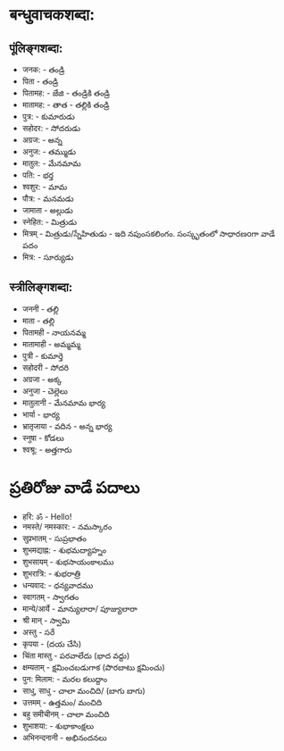 # बन्धुवाचकशब्दा:
## पूंलिङ्गशब्दा: 
* जनक: - తండ్రి 
* पिता - తండ్రి 
* पितामह: -  జేజి - తండ్రికి తండ్రి 
* मातामह: - తాత - తల్లికి తండ్రి 
* पुत्र: - కుమారుడు 
* सहोदर: - సోదరుడు 
* अग्रज: - అన్న 
* अनुज: - తమ్ముడు 
* मातुल: - మేనమామ 
* पति: - భర్త
* श्वशुर: - మామ 
* पौत्र: - మనమడు
* जामाता - అల్లుడు
* स्नेहित: - మిత్రుడు 
* मित्रम् - మిత్రుడు/స్నేహితుడు - ఇది నపుంసకలింగం. సంస్కృతంలో  సాధారణoగా వాడే పదం 
* मित्र: - సూర్యుడు

## स्त्रीलिङ्गशब्दा: 
* जननी - తల్లి 
* माता - తల్లి 
* पितामही - నాయనమ్మ 
* मातामाही - అమ్మమ్మ 
* पुत्री - కుమార్తె 
* सहोदरी - సోదరి 
* अग्रजा - అక్క 
* अनुजा - చెల్లెలు 
* मातुलानी - మేనమామ భార్య 
* भार्या - భార్య 
* भ्रातृजाया - వదిన  - అన్న భార్య 
* स्नुषा - కోడలు 
* श्वश्रू: - అత్తగారు 

# ప్రతిరోజు వాడే పదాలు 

* हरि: ॐ - Hello!
* नमस्ते/ नमस्कार: - నమస్కారం 
* सुप्रभातम् - సుప్రభాతం 
* शुभमद्याह्न: - శుభమద్యాహ్నం 
* शुभसायम्  - శుభసాయంకాలము 
* शुभरात्रि: - శుభరాత్రి 
* धन्यवाद: - ధన్యవాదము 
* स्वागतम् - స్వాగతం 
* मान्ये/आर्ये - మాన్యులారా/ పూజ్యులారా 
* श्री मान्  - స్వామి 
* अस्तु - సరే 
* कृपया - (దయ చేసి)
* चिंता मास्तु - పరవాలేదు (భాద వద్దు)
* क्षम्यताम् - క్షమించబడుగాక (పొరబాటు క్షమించు)
* पुन: मिलाम: - మరల కలుద్దాం 
* साधु, साधु - చాలా మంచిది/ (బాగు బాగు)
* उत्तमम् - ఉత్తమం/ మంచిది 
* बहु समीचीनम् - చాలా మంచిది 
* शुभाशया: - శుభాకాంక్షలు 
* अभिनन्दनानी - అభినందనలు 
